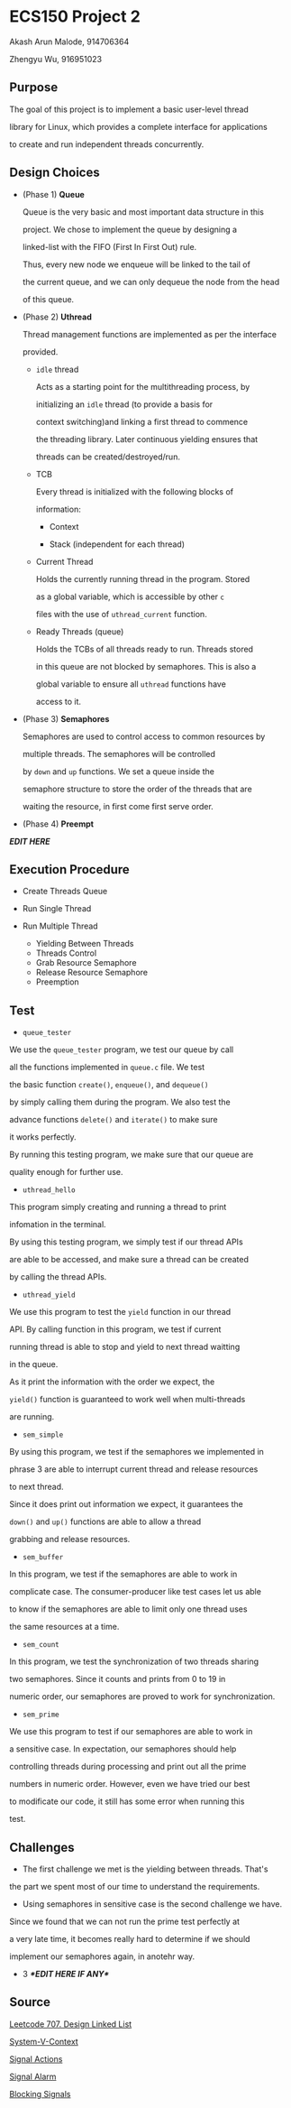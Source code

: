 # ECS150 Project 2 

Akash Arun Malode, 914706364 

Zhengyu Wu, 916951023



## Purpose

   The goal of this project is to implement a basic user-level thread

   library for Linux, which provides a complete interface for applications

   to create and run independent threads concurrently.

## Design Choices

* (Phase 1) **Queue** 

   Queue is the very basic and most important data structure in this

   project. We chose to implement the queue by designing a 

   linked-list with the FIFO (First In First Out) rule. 

   Thus, every new node we enqueue will be linked to the tail of 

   the current queue, and we can only dequeue the node from the head

   of this queue.

* (Phase 2) **Uthread** 

   Thread management functions are implemented as per the interface
   
   provided.
   
   + ```idle``` thread
   
      Acts as a starting point for the multithreading process, by
      
      initializing an ```idle``` thread (to provide a basis for 
      
      context switching)and linking a first thread to commence
      
      the threading library. Later continuous yielding ensures that
      
      threads can be created/destroyed/run.
      
   +  TCB
   
      Every thread is initialized with the following blocks of
      
      information:
      
         + Context
         
         + Stack (independent for each thread)
    
   + Current Thread
   
      Holds the currently running thread in the program. Stored 
      
      as a global variable, which is accessible by other ```c```
      
      files with the use of ```uthread_current``` function.
      
   + Ready Threads (queue)
   
      Holds the TCBs of all threads ready to run. Threads stored
      
      in this queue are not blocked by semaphores. This is also a
      
      global variable to ensure all ```uthread``` functions have
      
      access to it.

* (Phase 3) **Semaphores** 

   Semaphores are used to control access to common resources by

   multiple threads. The semaphores will be controlled

   by ```down``` and ```up``` functions. We set a queue inside the 

   semaphore structure to store the order of the threads that are 

   waiting the resource, in first come first serve order.



* (Phase 4) **Preempt** 

 ***EDIT HERE***


## Execution Procedure 

+ Create Threads Queue

+ Run Single Thread

+ Run Multiple Thread 
  + Yielding Between Threads 

  - Threads Control 
  - Grab Resource Semaphore
  - Release Resource Semaphore
  - Preemption 



## Test

* ```queue_tester``` 

 We use the ```queue_tester``` program, we test our queue by call

 all the functions implemented in ```queue.c``` file. We test

 the basic function ```create()```, ```enqueue()```, and ```dequeue()```

 by simply calling them during the program. We also test the 

 advance functions ```delete()``` and ```iterate()``` to make sure

 it works perfectly. 

 By running this testing program, we make sure that our queue are 

 quality enough for further use.

* ```uthread_hello``` 

 This program simply creating and running a thread to print

 infomation in the terminal.

 By using this testing program, we simply test if our thread APIs

 are able to be accessed, and make sure a thread can be created

 by calling the thread APIs.

* ```uthread_yield``` 

 We use this program to test the ```yield``` function in our thread

 API. By calling function in this program, we test if current 

 running thread is able to stop and yield to next thread waitting 

 in the queue. 

 As it print the information with the order we expect, the 

 ```yield()``` function is guaranteed to work well when multi-threads

 are running.

* ```sem_simple``` 

 By using this program, we test if the semaphores we implemented in

 phrase 3 are able to interrupt current thread and release resources

 to next thread.

 Since it does print out information we expect, it guarantees the

 ```down()``` and ```up()``` functions are able to allow a thread

 grabbing and release resources. 

* ```sem_buffer``` 

 In this program, we test if the semaphores are able to work in

 complicate case. The consumer-producer like test cases let us able 

 to know if the semaphores are able to limit only one thread uses

 the same resources at a time.

* ```sem_count``` 

 In this program, we test the synchronization of two threads sharing

 two semaphores. Since it counts and prints from 0 to 19 in 

 numeric order, our semaphores are proved to work for synchronization.

* ```sem_prime```

 We use this program to test if our semaphores are able to work in

 a sensitive case. In expectation, our semaphores should help 

 controlling threads during processing and print out all the prime 

 numbers in numeric order. However, even we have tried our best

 to modificate our code, it still has some error when running this

 test. 

## Challenges

* The first challenge we met is the yielding between threads. That's

 the part we spent most of our time to understand the requirements.

* Using semaphores in sensitive case is the second challenge we have.

 Since we found that we can not run the prime test perfectly at

 a very late time, it becomes really hard to determine if we should

 implement our semaphores again, in anotehr way.

* 3 ***\*EDIT HERE IF ANY\****



## Source 



[Leetcode 707. Design Linked List](https://leetcode.com/problems/design-linked-list/) 

[System-V-Context](https://www.gnu.org/software/libc/manual/html_mono/libc.html#System-V-contexts) 

[Signal Actions](https://www.gnu.org/software/libc/manual/html_mono/libc.html#Signal-Actions) 

[Signal Alarm](https://www.gnu.org/software/libc/manual/html_mono/libc.html#Setting-an-Alarm) 

[Blocking Signals](https://www.gnu.org/software/libc/manual/html_mono/libc.html#Blocking-Signals)

